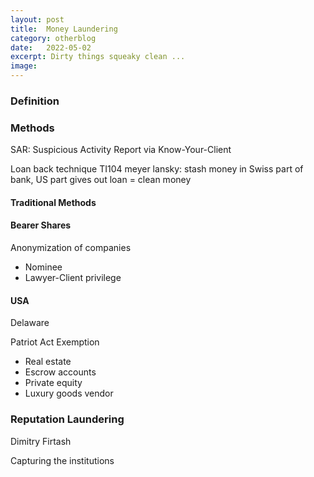 ```yaml
---
layout: post
title:  Money Laundering
category: otherblog
date:   2022-05-02
excerpt: Dirty things squeaky clean ...
image:
---
```


### Definition

### Methods

SAR: Suspicious Activity Report via Know-Your-Client

Loan back technique TI104 meyer lansky: stash money in Swiss part of bank, US part gives out loan = clean money

#### Traditional Methods

#### Bearer Shares
Anonymization of companies
- Nominee 
- Lawyer-Client privilege

#### USA

Delaware

Patriot Act Exemption
- Real estate
- Escrow accounts
- Private equity
- Luxury goods vendor

### Reputation Laundering

Dimitry Firtash

Capturing the institutions